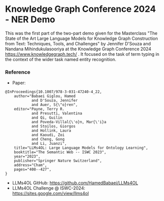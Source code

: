 # Knowledge Graph Conference 2024 - NER Demo

This was the first part of the two-part demo given for the Masterclass "The State of the Art Large Language Models for Knowledge Graph Construction from Text: Techniques, Tools, and Challenges" by Jennifer D'Souza and Nandana Mihindukulasooriya at the Knowledge Graph Conference 2024 https://www.knowledgegraph.tech/ . It focused on the task of term typing in the context of the wider task named entity recognition.


### Reference

* Paper:
```
@InProceedings{10.1007/978-3-031-47240-4_22,
    author="Babaei Giglou, Hamed
            and D'Souza, Jennifer
            and Auer, S{\"o}ren",
    editor="Payne, Terry R.
            and Presutti, Valentina
            and Qi, Guilin
            and Poveda-Villal{\'o}n, Mar{\'i}a
            and Stoilos, Giorgos
            and Hollink, Laura
            and Kaoudi, Zoi
            and Cheng, Gong
            and Li, Juanzi",
    title="LLMs4OL: Large Language Models for Ontology Learning",
    booktitle="The Semantic Web -- ISWC 2023",
    year="2023",
    publisher="Springer Nature Switzerland",
    address="Cham",
    pages="408--427",
}
```

* LLMs4OL GitHub: https://github.com/HamedBabaei/LLMs4OL
* LLMs4OL Challenge @ ISWC-2024: https://sites.google.com/view/llms4ol